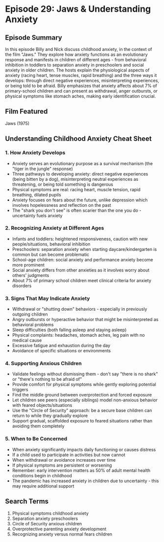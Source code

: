 # Episode 29: Jaws & Understanding Anxiety

## Episode Summary
In this episode Billy and Nick discuss childhood anxiety, in the context of the film "Jaws." They explore how anxiety functions as an evolutionary response and manifests in children of different ages - from behavioral inhibition in toddlers to separation anxiety in preschoolers and social anxiety in older children. The hosts explain the physiological aspects of anxiety (racing heart, tense muscles, rapid breathing) and the three ways it develops: through direct negative experiences, misinterpreting experiences, or being told to be afraid. Billy emphasizes that anxiety affects about 7% of primary-school children and can present as withdrawal, anger outbursts, or physical symptoms like stomach aches, making early identification crucial.

## Film Featured
Jaws (1975)

## Understanding Childhood Anxiety Cheat Sheet

### 1. How Anxiety Develops
- Anxiety serves an evolutionary purpose as a survival mechanism (the "tiger in the jungle" response)
- Three pathways to developing anxiety: direct negative experiences (being bitten by a dog), misinterpreting neutral experiences as threatening, or being told something is dangerous
- Physical symptoms are real: racing heart, muscle tension, rapid breathing, dilated pupils
- Anxiety focuses on fears about the future, unlike depression which involves hopelessness and reflection on the past
- The "shark you don't see" is often scarier than the one you do - uncertainty fuels anxiety

### 2. Recognizing Anxiety at Different Ages
- Infants and toddlers: heightened responsiveness, caution with new people/situations, behavioral inhibition
- Preschoolers: separation anxiety when starting daycare/kindergarten is common but can become problematic
- School-age children: social anxiety and performance anxiety become more prominent
- Social anxiety differs from other anxieties as it involves worry about others' judgments
- About 7% of primary school children meet clinical criteria for anxiety disorders

### 3. Signs That May Indicate Anxiety
- Withdrawal or "shutting down" behaviors - especially in previously outgoing children
- Angry outbursts or hyperactive behavior that might be misinterpreted as behavioral problems
- Sleep difficulties (both falling asleep and staying asleep)
- Physical complaints: headaches, stomach aches, leg pain with no medical cause
- Excessive fatigue and exhaustion during the day
- Avoidance of specific situations or environments

### 4. Supporting Anxious Children
- Validate feelings without dismissing them - don't say "there is no shark" or "there's nothing to be afraid of"
- Provide comfort for physical symptoms while gently exploring potential triggers
- Find the middle ground between overprotection and forced exposure
- Let children see peers (especially siblings) model non-anxious behavior with feared objects/situations
- Use the "Circle of Security" approach: be a secure base children can return to while they gradually explore
- Support gradual, scaffolded exposure to feared situations rather than avoiding them completely

### 5. When to Be Concerned
- When anxiety significantly impacts daily functioning or causes distress
- If a child used to participate in activities but now cannot
- When withdrawal or avoidance increases over time
- If physical symptoms are persistent or worsening
- Remember: early intervention matters as 50% of adult mental health conditions begin in childhood
- The pandemic has increased anxiety in children due to uncertainty - this may require additional support

## Search Terms
1. Physical symptoms childhood anxiety
2. Separation anxiety preschoolers
3. Circle of Security anxious children
4. Overprotective parenting anxiety development
5. Recognizing anxiety versus normal fears children